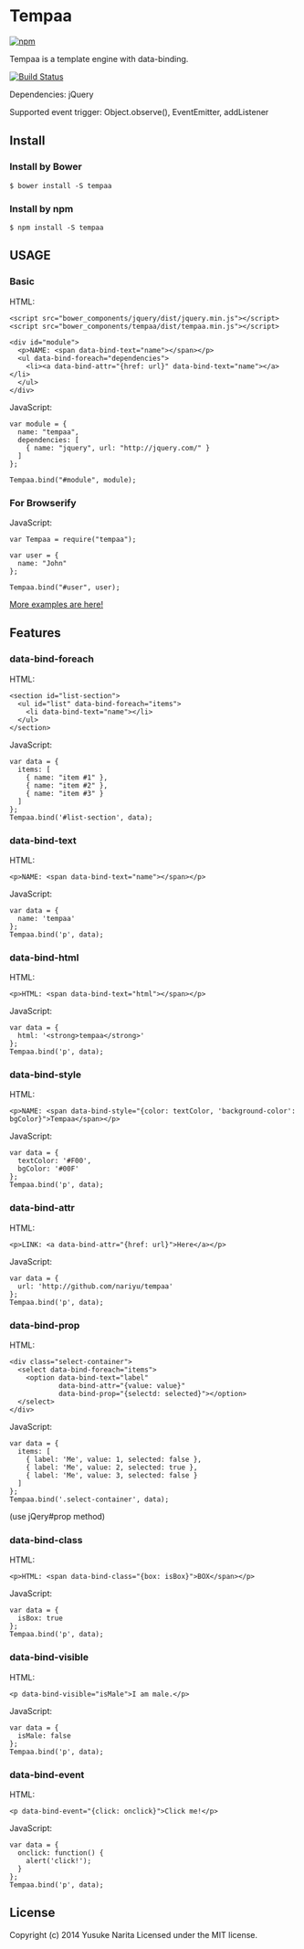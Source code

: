 # Tempaa

[![npm](https://nodei.co/npm/tempaa.png?downloads=true)](https://nodei.co/npm/tempaa/)

Tempaa is a template engine with data-binding.

[![Build Status](https://travis-ci.org/nariyu/Tempaa.svg?branch=master)](https://travis-ci.org/nariyu/Tempaa)

Dependencies: jQuery

Supported event trigger: Object.observe(), EventEmitter, addListener

## Install

### Install by Bower

```
$ bower install -S tempaa
```

### Install by npm

```
$ npm install -S tempaa
```

## USAGE

### Basic

HTML:

```
<script src="bower_components/jquery/dist/jquery.min.js"></script>
<script src="bower_components/tempaa/dist/tempaa.min.js"></script>

<div id="module">
  <p>NAME: <span data-bind-text="name"></span></p>
  <ul data-bind-foreach="dependencies">
    <li><a data-bind-attr="{href: url}" data-bind-text="name"></a></li>
  </ul>
</div>
```

JavaScript:

```
var module = {
  name: "tempaa",
  dependencies: [
    { name: "jquery", url: "http://jquery.com/" }
  ]
};

Tempaa.bind("#module", module);
```

### For Browserify

JavaScript:

```
var Tempaa = require("tempaa");

var user = {
  name: "John"
};

Tempaa.bind("#user", user);
```

[More examples are here!](https://github.com/nariyu/tempaa/tree/master/examples)


## Features

### data-bind-foreach

HTML:

```
<section id="list-section">
  <ul id="list" data-bind-foreach="items">
    <li data-bind-text="name"></li>
  </ul>
</section>
```

JavaScript:

```
var data = {
  items: [
    { name: "item #1" },
    { name: "item #2" },
    { name: "item #3" }
  ]
};
Tempaa.bind('#list-section', data);
```

### data-bind-text

HTML:

```
<p>NAME: <span data-bind-text="name"></span></p>
```

JavaScript:

```
var data = {
  name: 'tempaa'
};
Tempaa.bind('p', data);
```

### data-bind-html

HTML:

```
<p>HTML: <span data-bind-text="html"></span></p>
```

JavaScript:

```
var data = {
  html: '<strong>tempaa</strong>'
};
Tempaa.bind('p', data);
```

### data-bind-style

HTML:

```
<p>NAME: <span data-bind-style="{color: textColor, 'background-color': bgColor}">Tempaa</span></p>
```

JavaScript:

```
var data = {
  textColor: '#F00',
  bgColor: '#00F'
};
Tempaa.bind('p', data);
```

### data-bind-attr

HTML:

```
<p>LINK: <a data-bind-attr="{href: url}">Here</a></p>
```

JavaScript:

```
var data = {
  url: 'http://github.com/nariyu/tempaa'
};
Tempaa.bind('p', data);
```

### data-bind-prop

HTML:

```
<div class="select-container">
  <select data-bind-foreach="items">
    <option data-bind-text="label"
            data-bind-attr="{value: value}"
            data-bind-prop="{selectd: selected}"></option>
  </select>
</div>
```

JavaScript:

```
var data = {
  items: [
    { label: 'Me', value: 1, selected: false },
    { label: 'Me', value: 2, selected: true },
    { label: 'Me', value: 3, selected: false }
  ]
};
Tempaa.bind('.select-container', data);
```

(use jQery#prop method)

### data-bind-class

HTML:

```
<p>HTML: <span data-bind-class="{box: isBox}">BOX</span></p>
```

JavaScript:

```
var data = {
  isBox: true
};
Tempaa.bind('p', data);
```

### data-bind-visible

HTML:

```
<p data-bind-visible="isMale">I am male.</p>
```

JavaScript:

```
var data = {
  isMale: false
};
Tempaa.bind('p', data);
```

### data-bind-event

HTML:

```
<p data-bind-event="{click: onclick}">Click me!</p>
```

JavaScript:

```
var data = {
  onclick: function() {
    alert('click!');
  }
};
Tempaa.bind('p', data);
```

## License
Copyright (c) 2014 Yusuke Narita
Licensed under the MIT license.
